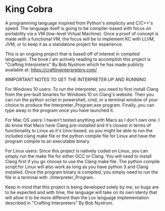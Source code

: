 # King Cobra
A programming language inspired from Python's simplicity and C/C++'s speed.
The language itself is going to be compiler-based with focus on portability via a VM (low-level Virtual Machine). Once a proof of concept is made with a 
functional VM, the focus will be to implement KC with LLVM, JVM, or to keep it as a standalone project for experience.

This is an ongoing project that is based off of interest in compiled languages.
The book I am actively reading to accomplish this project is "Crafting Interpreters" By Bob Nystrom which he has made publicly available at: https://craftinginterpreters.com/


#IMPORTANT NOTES TO GET THE INTERPRETER UP AND RUNNING

For Windows 10 users:
To run the interpreter, you need to first install Clang from the pre-built binaries for Windows 10 on Clang's website. Then you can run the python script in powershell, cmd, or a terminal window of your choice to produce the Interpreter_Program.exe program. Finally, you can type away in the program once you have launched it.

For Mac OS users:
I haven't tested anything with Macs as I don't own one. I do know that Macs have Clang pre-installed and it's closest in terms of functionality to Linux as it's Unix-based, so you might be able to run the included clang make file or the python compile file for Linux and have the program compile to an executable binary.

For Linux users:
Since this project is natively coded on Linux, you can simply run the make file for either GCC or Clang. You will need to install Clang first if you go choose to use the Clang make file. The python compile script for Linux will also work as long as you have python 3 and Clang installed. Once the program binary is compiled, you simply need to run the file in a terminal with ./Interpreter_Program .

Keep in mind that this project is being developed solely by me, so bugs are to be expected and with time, the language will take on its own identy that will allow it to be more different than the Lox language implementation described in "Crafting Interpreters" By Bob Nystrom.
